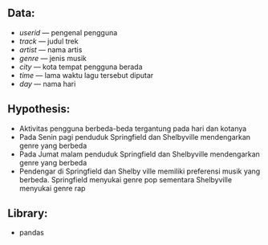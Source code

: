 ## Data:

- *userid* — pengenal pengguna
- *track* — judul trek
- *artist* — nama artis
- *genre* — jenis musik
- *city* — kota tempat pengguna berada
- *time* — lama waktu lagu tersebut diputar
- *day* — nama hari

## Hypothesis:

- Aktivitas pengguna berbeda-beda tergantung pada hari dan kotanya
- Pada Senin pagi penduduk Springfield dan Shelbyville mendengarkan genre yang berbeda
- Pada Jumat malam penduduk Springfield dan Shelbyville mendengarkan genre yang berbeda
- Pendengar di Springfield dan Shelby ville memiliki preferensi musik yang berbeda. Springfield menyukai genre pop sementara Shelbyville menyukai genre rap

## Library:

- pandas

